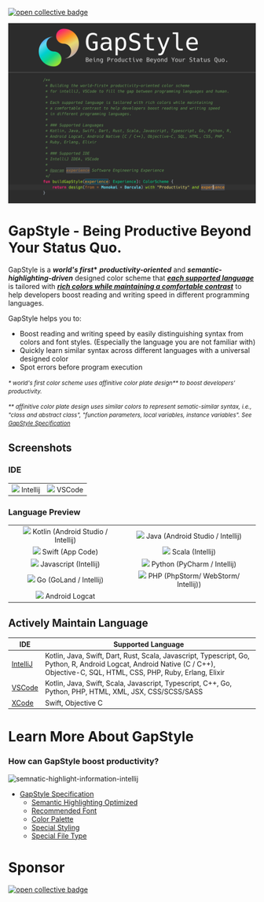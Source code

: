 <a href="https://opencollective.com/gapstyle" target="_blank"><img alt="open collective badge" src="https://opencollective.com/gapstyle/tiers/badge.svg?label=Backer&color=brightgreen" /></a>

<p align="center">
  <img align="center" src="github-gapstyle-cover-logo.png"/>
  <img align="center" src="github-gapstyle-cover-content.png"/>
</p>

# GapStyle - Being Productive Beyond Your Status Quo.

GapStyle is a **_world's first_\*** **_productivity-oriented_** and **_semantic-highlighting-driven_** designed color
scheme that **_[each supported language](#actively-maintain-language)_** is tailored with
**_[rich colors while maintaining a comfortable contrast](#gapstyle-specification)_** to help developers boost reading
and writing speed in different programming languages.

GapStyle helps you to:

- Boost reading and writing speed by easily distinguishing syntax from colors and font styles. (Especially the language
  you are not familiar with)
- Quickly learn similar syntax across different languages with a universal designed color
- Spot errors before program execution


<small><i>\* world's first color scheme uses affinitive color plate design\*\* to boost developers' productivity.

\*\* affinitive color plate design uses similar colors to represent sematic-similar syntax, i.e., "class and abstract class", "function parameters, local variables, instance variables". See [GapStyle Specification](https://github.com/gaplo917/GapStyle/tree/master/spec#color-palette)
</i></small>

## Screenshots

### IDE

|                                                                                             |                                                                                         |
| :-----------------------------------------------------------------------------------------: | :-------------------------------------------------------------------------------------: |
| ![](https://cdn.jsdelivr.net/gh/gaplo917/GapStyle@master/preview/ide-intellij.png) Intellij | ![](https://cdn.jsdelivr.net/gh/gaplo917/GapStyle@master/preview/ide-vscode.png) VSCode |

### Language Preview

|                                                                                                                 |                                                                                                               |
| :-------------------------------------------------------------------------------------------------------------: | :-----------------------------------------------------------------------------------------------------------: |
| ![](https://cdn.jsdelivr.net/gh/gaplo917/GapStyle@master/preview/kotlin.png) Kotlin (Android Studio / Intellij) |  ![](https://cdn.jsdelivr.net/gh/gaplo917/GapStyle@master/preview/java.png) Java (Android Studio / Intellij)  |
|          ![](https://cdn.jsdelivr.net/gh/gaplo917/GapStyle@master/preview/swift.png) Swift (App Code)           |         ![](https://cdn.jsdelivr.net/gh/gaplo917/GapStyle@master/preview/scala.png) Scala (Intellij)          |
|     ![](https://cdn.jsdelivr.net/gh/gaplo917/GapStyle@master/preview/javascript.png) Javascript (Intellij)      |   ![](https://cdn.jsdelivr.net/gh/gaplo917/GapStyle@master/preview/python.png) Python (PyCharm / Intellij)    |
|         ![](https://cdn.jsdelivr.net/gh/gaplo917/GapStyle@master/preview/go.png) Go (GoLand / Intellij)         | ![](https://cdn.jsdelivr.net/gh/gaplo917/GapStyle@master/preview/php.png) PHP (PhpStorm/ WebStorm/ Intellij)) |
|       ![](https://cdn.jsdelivr.net/gh/gaplo917/GapStyle@master/preview/android-logcat.png) Android Logcat       |                                                                                                               |

## Actively Maintain Language

| IDE                                                                   | Supported Language                                                                                                                                                              |
| --------------------------------------------------------------------- | ------------------------------------------------------------------------------------------------------------------------------------------------------------------------------- |
| [IntelliJ](https://github.com/gaplo917/GapStyle/tree/master/intellij) | Kotlin, Java, Swift, Dart, Rust, Scala, Javascript, Typescript, Go, Python, R, Android Logcat, Android Native (C / C++), Objective-C, SQL, HTML, CSS, PHP, Ruby, Erlang, Elixir |
| [VSCode](https://github.com/gaplo917/GapStyle/tree/master/vscode)     | Kotlin, Java, Swift, Scala, Javascript, Typescript, C++, Go, Python, PHP, HTML, XML, JSX, CSS/SCSS/SASS                                                                         |
| [XCode](https://github.com/gaplo917/GapStyle/tree/master/xcode)       | Swift, Objective C                                                                                                                                                              |

# Learn More About GapStyle

### How can GapStyle boost productivity?

![semnatic-highlight-information-intellij](preview/semnatic-highlight-information-intellij.gif)

- [GapStyle Specification](spec/README.md#gapstyle-specification)
  - [Semantic Highlighting Optimized](spec/README.md#semantic-highlighting-optimized)
  - [Recommended Font](spec/README.md#recommended-font)
  - [Color Palette](spec/README.md#color-palette)
  - [Special Styling](spec/README.md#special-styling)
  - [Special File Type](spec/README.md#special-file-type)

# Sponsor
<a href="https://opencollective.com/gapstyle/contribute/backer-37397/checkout" target="_blank"><img alt="open collective badge" src="https://opencollective.com/gapstyle/tiers/backer.svg?avatarHeight=96" /></a>
